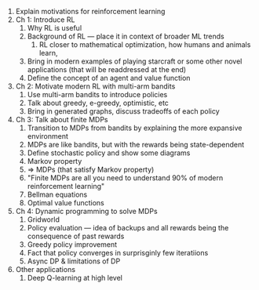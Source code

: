 
1. Explain motivations for reinforcement learning
2. Ch 1: Introduce RL 
	1. Why RL is useful
	2. Background of RL — place it in context of broader ML trends 
		1. RL closer to mathematical optimization, how humans and animals learn, 
	3. Bring in modern examples of playing starcraft or some other novel applications (that will be readdressed at the end)
	4. Define the concept of an agent and value function
3. Ch 2: Motivate modern RL with multi-arm bandits
	1. Use multi-arm bandits to introduce policies
	2. Talk about greedy, e-greedy, optimistic, etc
	3. Bring in generated graphs, discuss tradeoffs of each policy
4. Ch 3: Talk about finite MDPs
	1. Transition to MDPs from bandits by explaining the more expansive environment
	2. MDPs are like bandits, but with the rewards being state-dependent 
	3. Define stochastic policy and show some diagrams
	4. Markov property
	5. => MDPs (that satisfy Markov property)
	6. "Finite MDPs are all you need to understand 90% of modern reinforcement learning"
	7. Bellman equations
	8. Optimal value functions
5. Ch 4: Dynamic programming to solve MDPs
	1. Gridworld
	2. Policy evaluation — idea of backups and all rewards being the consequence of past rewards
	3. Greedy policy improvement
	4. Fact that policy converges in surprisginly few iteratiions
	5. Async DP & limitations of DP
6. Other applications
	1. Deep Q-learning at high level
